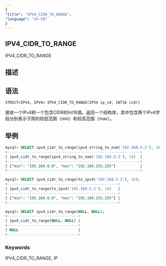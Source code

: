 ```yaml
---
{
"title": "IPV4_CIDR_TO_RANGE",
"language": "zh-CN"
}
---
```


<!-- 
Licensed to the Apache Software Foundation (ASF) under one
or more contributor license agreements.  See the NOTICE file
distributed with this work for additional information
regarding copyright ownership.  The ASF licenses this file
to you under the Apache License, Version 2.0 (the
"License"); you may not use this file except in compliance
with the License.  You may obtain a copy of the License at
  http://www.apache.org/licenses/LICENSE-2.0
Unless required by applicable law or agreed to in writing,
software distributed under the License is distributed on an
"AS IS" BASIS, WITHOUT WARRANTIES OR CONDITIONS OF ANY
KIND, either express or implied.  See the License for the
specific language governing permissions and limitations
under the License.
-->

## IPV4_CIDR_TO_RANGE

IPV4_CIDR_TO_RANGE

## 描述

## 语法

`STRUCT<IPV4, IPV4> IPV4_CIDR_TO_RANGE(IPV4 ip_v4, INT16 cidr)`

接收一个IPv4和一个包含CIDR的Int16值。返回一个结构体，其中包含两个IPv4字段分别表示子网的较低范围（min）和较高范围（max）。

## 举例

```sql
mysql> SELECT ipv4_cidr_to_range(ipv4_string_to_num('192.168.5.2'), 16);
+------------------------------------------------------------+
| ipv4_cidr_to_range(ipv4_string_to_num('192.168.5.2'), 16)  |
+------------------------------------------------------------+
| {"min": "192.168.0.0", "max": "192.168.255.255"}           |
+------------------------------------------------------------+

mysql> SELECT ipv4_cidr_to_range(to_ipv4('192.168.5.2'), 16);
+--------------------------------------------------+
| ipv4_cidr_to_range(to_ipv4('192.168.5.2'), 16)   |
+--------------------------------------------------+
| {"min": "192.168.0.0", "max": "192.168.255.255"} |
+--------------------------------------------------+

mysql> SELECT ipv4_cidr_to_range(NULL, NULL);
+--------------------------------+
| ipv4_cidr_to_range(NULL, NULL) |
+--------------------------------+
| NULL                           |
+--------------------------------+
```

### Keywords

IPV4_CIDR_TO_RANGE, IP
